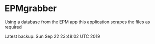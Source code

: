 # EPMgrabber
Using a database from the EPM app this application scrapes the files as required


Latest backup: Sun Sep 22 23:48:02 UTC 2019
